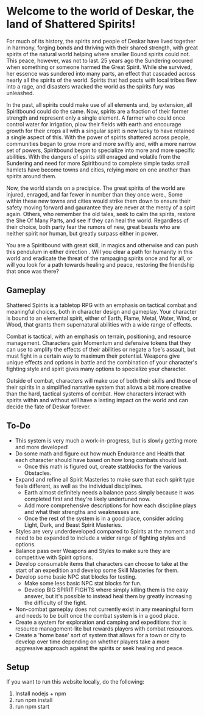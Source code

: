 # Welcome to the world of Deskar, the land of Shattered Spirits!

For much of its history, the spirits and people of Deskar have lived together in harmony, forging bonds and thriving with their shared strength, with great spirits of the natural world helping where smaller Bound spirits could not. This peace, however, was not to last. 25 years ago the Sundering occured when something or someone harmed the Great Spirit. While she survived, her essence was sundered into many parts, an effect that cascaded across nearly all the spirits of the world. Spirits that had pacts with local tribes flew into a rage, and disasters wracked the world as the spirits fury was unleashed.

In the past, all spirits could make use of all elements and, by extension, all Spiritbound could do the same. Now, spirits are a fraction of their former strength and represent only a single element. A farmer who could once control water for irrigation, plow their fields with earth and encourage growth for their crops all with a singular spirit is now lucky to have retained a single aspect of this. With the power of spirits shattered across people, communities began to grow more and more swiftly and, with a more narrow set of powers, Spiritbound began to specialize into more and more specific abilities. With the dangers of spirits still enraged and volatile from the Sundering and need for more Spiritbound to complete simple tasks small hamlets have become towns and cities, relying more on one another than spirits around them.

Now, the world stands on a precipice. The great spirits of the world are injured, enraged, and far fewer in number than they once were., Some within these new towns and cities would strike them down to ensure their safety moving forward and gaurantee they are never at the mercy of a spirt again. Others, who remember the old tales, seek to calm the spirits, restore the She Of Many Parts, and see if they can heal the world. Regardless of their choice, both party fear the rumors of new, great beasts who are neither spirit nor human, but greatly surpass either in power.

You are a Spiritbound with great skill, in magics and otherwise and can push this pendulum in either direction . Will you clear a path for humanity in this world and eradicate the threat of the rampaging spirits once and for all, or will you look for a path towards healing and peace, restoring the friendship that once was there?

## Gameplay

Shattered Spirits is a tabletop RPG with an emphasis on tactical combat and meaningful choices, both in character design and gameplay. Your character is bound to an elemental spirit, either of Earth, Flame, Metal, Water, Wind, or Wood, that grants them supernatural abilities with a wide range of effects.

Combat is tactical, with an emphasis on terrain, positioning, and resource management. Characters gain Momentum and defensive tokens that they can use to amplify the effects of their abilities or negate a foe's assault, but must fight in a certain way to maximum their potential. Weapons give unique effects and options in battle and the combination of your character's fighting style and spirit gives many options to specialize your character.

Outside of combat, characters will make use of both their skills and those of their spirits in a simplified narrative system that allows a bit more creative than the hard, tactical systems of combat. How characters interact with spirits within and without will have a lasting impact on the world and can decide the fate of Deskar forever.

## To-Do

- This system is very much a work-in-progress, but is slowly getting more and more developed!
- Do some math and figure out how much Endurance and Health that each character should have based on how long combats should last.
  - Once this math is figured out, create statblocks for the various Obstacles.
- Expand and refine all Spirit Masteries to make sure that each spirit type feels different, as well as the individual disciplines.
  - Earth almost definitely needs a balance pass simply because it was completed first and they're likely undertuned now.
  - Add more comprehensive descriptions for how each discipline plays and what their strengths and weaknesses are.
  - Once the rest of the system is in a good place, consider adding Light, Dark, and Beast Spirit Masteries.
- Styles are very underdeveloped compared to Spirits at the moment and need to be expanded to include a wider range of fighting styles and options.
- Balance pass over Weapons and Styles to make sure they are competitive with Spirit options.
- Develop consumable items that characters can choose to take at the start of an expedition and develop some Skill Masteries for them.
- Develop some basic NPC stat blocks for testing.
  - Make some less basic NPC stat blocks for fun.
  - Develop BIG SPIRIT FIGHTS where simply killing them is the easy answer, but it's possible to instead heal them by greatly increasing the difficulty of the fight.
- Non-combat gameplay does not currently exist in any meaningful form and needs to be built once the combat system is in a good place.
- Create a system for exploration and camping and expeditions that is resource management-lite but rewards players with combat resources.
- Create a 'home base' sort of system that allows for a town or city to develop over time depending on whether players take a more aggressive approach against the spirits or seek healing and peace.

## Setup

If you want to run this website locally, do the following:

1. Install nodejs + npm
2. run npm install
3. run npm start
